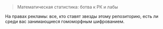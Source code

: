 
> Математическая статистика: ботва к РК и лабы

На правах рекламы: все, кто ставят звезды этому репозиторию, есть ли среди вас занимающиеся гомоморфным шифрованием.
